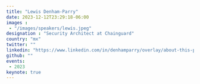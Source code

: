 ```yaml
---
title: "Lewis Denham-Parry"
date: 2023-12-12T23:29:18-06:00
images :
 - "/images/speakers/lewis.jpeg"
designation : "Security Architect at Chainguard"
country: "mx"
twitter: ""
linkedin: "https://www.linkedin.com/in/denhamparry/overlay/about-this-profile/"
github: ""
events:
 - 2023
keynote: true
---
```


